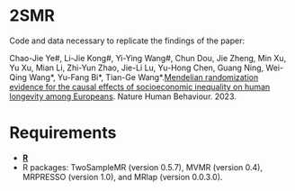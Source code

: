 # 2SMR
Code and data necessary to replicate the findings of the paper: 

Chao-Jie Ye#, Li-Jie Kong#, Yi-Ying Wang#, Chun Dou, Jie Zheng, Min Xu, Yu Xu, Mian Li, Zhi-Yun Zhao, Jie-Li Lu, Yu-Hong Chen, Guang Ning, Wei-Qing Wang*, Yu-Fang Bi*, Tian-Ge Wang*.[Mendelian randomization evidence for the causal effects of socioeconomic inequality on human longevity among Europeans](https://www.nature.com/articles/s41562-023-01646-1). Nature Human Behaviour. 2023.

# Requirements
- [**R**](https://www.r-project.org/)
- R packages: TwoSampleMR (version 0.5.7), MVMR (version 0.4), MRPRESSO (version 1.0), and MRlap (version 0.0.3.0).
